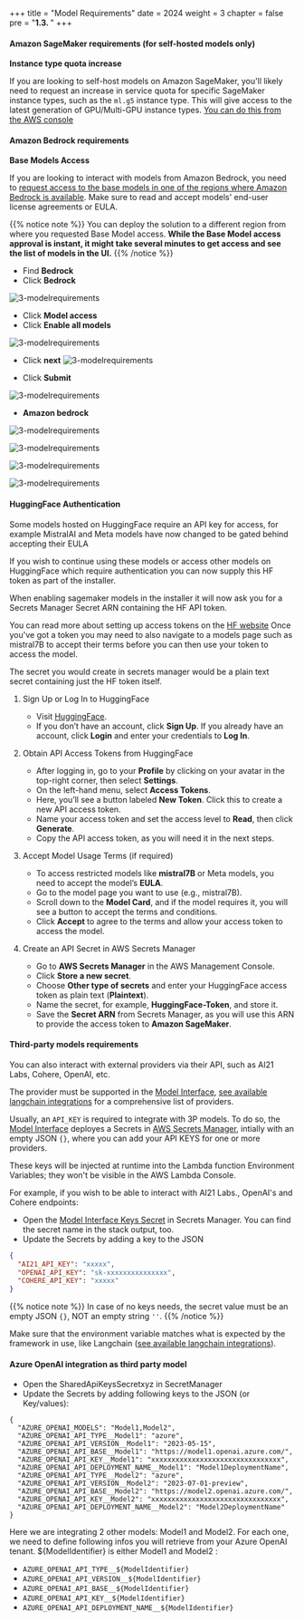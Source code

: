 +++
title = "Model Requirements"
date = 2024
weight = 3
chapter = false
pre = "<b>1.3. </b>"
+++

#### Amazon SageMaker requirements (for self-hosted models only)[](https://aws-samples.github.io/aws-genai-llm-chatbot/documentation/model-requirements.html#amazon-sagemaker-requirements-for-self-hosted-models-only)

**Instance type quota increase**

If you are looking to self-host models on Amazon SageMaker, you'll likely need to request an increase in service quota for specific SageMaker instance types, such as the `ml.g5` instance type. This will give access to the latest generation of GPU/Multi-GPU instance types. [You can do this from the AWS console](https://console.aws.amazon.com/servicequotas/home/services/sagemaker/quotas)

#### Amazon Bedrock requirements[](https://aws-samples.github.io/aws-genai-llm-chatbot/documentation/model-requirements.html#amazon-bedrock-requirements)

**Base Models Access**

If you are looking to interact with models from Amazon Bedrock, you need to [request access to the base models in one of the regions where Amazon Bedrock is available](https://console.aws.amazon.com/bedrock/home?#/modelaccess). Make sure to read and accept models' end-user license agreements or EULA.

{{% notice note %}}
You can deploy the solution to a different region from where you requested Base Model access.
**While the Base Model access approval is instant, it might take several minutes to get access and see the list of models in the UI.**
{{% /notice %}}


- Find **Bedrock**
- Click **Bedrock**

![3-modelrequirements](/Deploying-a-Multi-Model-and-Multi-RAG-Powered-Chatbot-Using-AWS-CDK-on-AWS/images/1-introduction/3-modelrequirements/001-3-modelrequirements.png?width=90pc)


- Click **Model access**
- Click **Enable all models**

![3-modelrequirements](/Deploying-a-Multi-Model-and-Multi-RAG-Powered-Chatbot-Using-AWS-CDK-on-AWS/images/1-introduction/3-modelrequirements/002-3-modelrequirements.png?width=90pc)

- Click **next**
![3-modelrequirements](/Deploying-a-Multi-Model-and-Multi-RAG-Powered-Chatbot-Using-AWS-CDK-on-AWS/images/1-introduction/3-modelrequirements/003-3-modelrequirements.png?width=90pc)

- Click **Submit**

![3-modelrequirements](/Deploying-a-Multi-Model-and-Multi-RAG-Powered-Chatbot-Using-AWS-CDK-on-AWS/images/1-introduction/3-modelrequirements/004-3-modelrequirements.png?width=90pc)

- **Amazon bedrock**

![3-modelrequirements](/Deploying-a-Multi-Model-and-Multi-RAG-Powered-Chatbot-Using-AWS-CDK-on-AWS/images/1-introduction/3-modelrequirements/005-3-modelrequirements.png?width=90pc)

![3-modelrequirements](/Deploying-a-Multi-Model-and-Multi-RAG-Powered-Chatbot-Using-AWS-CDK-on-AWS/images/1-introduction/3-modelrequirements/006-3-modelrequirements.png?width=90pc)

![3-modelrequirements](/Deploying-a-Multi-Model-and-Multi-RAG-Powered-Chatbot-Using-AWS-CDK-on-AWS/images/1-introduction/3-modelrequirements/007-3-modelrequirements.png?width=90pc)

![3-modelrequirements](/Deploying-a-Multi-Model-and-Multi-RAG-Powered-Chatbot-Using-AWS-CDK-on-AWS/images/1-introduction/3-modelrequirements/008-3-modelrequirements.png?width=90pc)

#### HuggingFace Authentication

Some models hosted on HuggingFace require an API key for access, for example MistralAI and Meta models have now changed to be gated behind accepting their EULA

If you wish to continue using these models or access other models on HuggingFace which require authentication you can now supply this HF token as part of the installer.

When enabling sagemaker models in the installer it will now ask you for a Secrets Manager Secret ARN containing the HF API token.

You can read more about setting up access tokens on the [HF website](https://huggingface.co/docs/hub/en/security-tokens) Once you've got a token you may need to also navigate to a models page such as mistral7B to accept their terms before you can then use your token to access the model.

The secret you would create in secrets manager would be a plain text secret containing just the HF token itself.

1. Sign Up or Log In to HuggingFace
   - Visit [HuggingFace](https://huggingface.co/).
   - If you don’t have an account, click **Sign Up**. If you already have an account, click **Login** and enter your credentials to **Log In**.

2. Obtain API Access Tokens from HuggingFace
   - After logging in, go to your **Profile** by clicking on your avatar in the top-right corner, then select **Settings**.
   - On the left-hand menu, select **Access Tokens**.
   - Here, you’ll see a button labeled **New Token**. Click this to create a new API access token.
   - Name your access token and set the access level to **Read**, then click **Generate**.
   - Copy the API access token, as you will need it in the next steps.

3. Accept Model Usage Terms (if required)
   - To access restricted models like **mistral7B** or Meta models, you need to accept the model’s **EULA**.
   - Go to the model page you want to use (e.g., mistral7B).
   - Scroll down to the **Model Card**, and if the model requires it, you will see a button to accept the terms and conditions.
   - Click **Accept** to agree to the terms and allow your access token to access the model.
     
4. Create an API Secret in AWS Secrets Manager
   - Go to **AWS Secrets Manager** in the AWS Management Console.
   - Click **Store a new secret**.
   - Choose **Other type of secrets** and enter your HuggingFace access token as plain text (**Plaintext**).
   - Name the secret, for example, **HuggingFace-Token**, and store it.
   - Save the **Secret ARN** from Secrets Manager, as you will use this ARN to provide the access token to **Amazon SageMaker**.


#### Third-party models requirements

You can also interact with external providers via their API, such as AI21 Labs, Cohere, OpenAI, etc.

The provider must be supported in the [Model Interface](https://github.com/aws-samples/aws-genai-llm-chatbot/blob/main/lib/model-interfaces/langchain/functions/request-handler/index.py), [see available langchain integrations](https://python.langchain.com/docs/integrations/llms/) for a comprehensive list of providers.

Usually, an `API_KEY` is required to integrate with 3P models. To do so, the [Model Interface](https://github.com/aws-samples/aws-genai-llm-chatbot/blob/main/lib/model-interfaces/langchain/index.ts) deployes a Secrets in [AWS Secrets Manager](https://aws.amazon.com/secrets-manager/), intially with an empty JSON `{}`, where you can add your API KEYS for one or more providers.

These keys will be injected at runtime into the Lambda function Environment Variables; they won't be visible in the AWS Lambda Console.

For example, if you wish to be able to interact with AI21 Labs., OpenAI's and Cohere endpoints:

- Open the [Model Interface Keys Secret](https://github.com/aws-samples/aws-genai-llm-chatbot/blob/main/lib/model-interfaces/langchain/index.ts#L38) in Secrets Manager. You can find the secret name in the stack output, too.
- Update the Secrets by adding a key to the JSON

```json
{
  "AI21_API_KEY": "xxxxx",
  "OPENAI_API_KEY": "sk-xxxxxxxxxxxxxxx",
  "COHERE_API_KEY": "xxxxx"
}
```



{{% notice note %}}
In case of no keys needs, the secret value must be an empty JSON `{}`, NOT an empty string `''`.
{{% /notice %}}

Make sure that the environment variable matches what is expected by the framework in use, like Langchain ([see available langchain integrations](https://python.langchain.com/docs/integrations/llms/)).

#### Azure OpenAI integration as third party model

- Open the SharedApiKeysSecretxyz in SecretManager
- Update the Secrets by adding following keys to the JSON (or Key/values): 

```
{
  "AZURE_OPENAI_MODELS": "Model1,Model2",
  "AZURE_OPENAI_API_TYPE__Model1": "azure",
  "AZURE_OPENAI_API_VERSION__Model1": "2023-05-15",
  "AZURE_OPENAI_API_BASE__Model1": "https://model1.openai.azure.com/",
  "AZURE_OPENAI_API_KEY__Model1": "xxxxxxxxxxxxxxxxxxxxxxxxxxxxxxxx",
  "AZURE_OPENAI_API_DEPLOYMENT_NAME__Model1": "Model1DeploymentName",
  "AZURE_OPENAI_API_TYPE__Model2": "azure",
  "AZURE_OPENAI_API_VERSION__Model2": "2023-07-01-preview",
  "AZURE_OPENAI_API_BASE__Model2": "https://model2.openai.azure.com/",
  "AZURE_OPENAI_API_KEY__Model2": "xxxxxxxxxxxxxxxxxxxxxxxxxxxxxxxx",
  "AZURE_OPENAI_API_DEPLOYMENT_NAME__Model2": "Model2DeploymentName"
}
```
Here we are integrating 2 other models: Model1 and Model2. 
For each one, we need to define following infos you will retrieve from your Azure OpenAI tenant. ${ModelIdentifier} is either Model1 and Model2 :
 * `AZURE_OPENAI_API_TYPE__${ModelIdentifier}`
 * `AZURE_OPENAI_API_VERSION__${ModelIdentifier}`
 * `AZURE_OPENAI_API_BASE__${ModelIdentifier}`
 * `AZURE_OPENAI_API_KEY__${ModelIdentifier}`
 * `AZURE_OPENAI_API_DEPLOYMENT_NAME__${ModelIdentifier}`